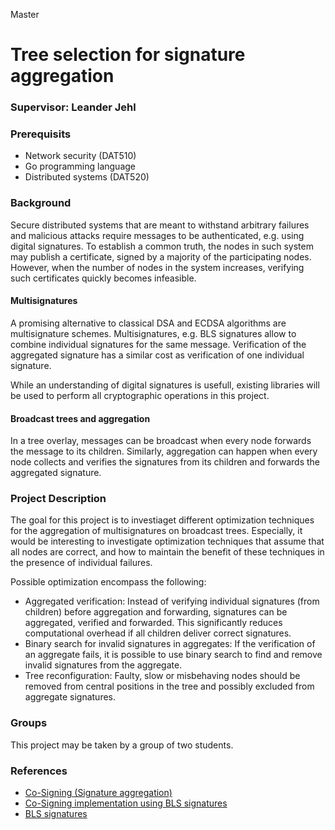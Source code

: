 Master
# Tree selection for signature aggregation

### Supervisor: Leander Jehl

### Prerequisits
- Network security (DAT510)
- Go programming language
- Distributed systems (DAT520)

### Background
Secure distributed systems that are meant to withstand arbitrary failures and malicious attacks require messages to be authenticated, e.g. using digital signatures. To establish a common truth, the nodes in such system may publish a certificate, signed by a majority of the participating nodes. However, when the number of nodes in the system increases, verifying such certificates quickly becomes infeasible.

#### Multisignatures
A promising alternative to classical DSA and ECDSA algorithms are multisignature schemes. Multisignatures, e.g. BLS signatures allow to combine individual signatures for the same message. Verification of the aggregated signature has a similar cost 
as verification of one individual signature.

While an understanding of digital signatures is usefull, existing libraries will be used to perform all cryptographic operations in this project.

#### Broadcast trees and aggregation
In a tree overlay, messages can be broadcast when every node forwards the message to its children. Similarly, aggregation can happen when every node collects and verifies the signatures from its children and forwards the aggregated signature.


### Project Description
The goal for this project is to investiaget different optimization techniques for the aggregation of multisignatures on broadcast trees.
Especially, it would be interesting to investigate optimization techniques that assume that all nodes are correct, 
and how to maintain the benefit of these techniques in the presence of individual failures.

Possible optimization encompass the following:
* Aggregated verification: Instead of verifying individual signatures (from children) before aggregation and forwarding, signatures can be aggregated, verified and forwarded. This significantly reduces computational overhead if all children deliver correct signatures.
* Binary search for invalid signatures in aggregates: If the verification of an aggregate fails, it is possible to use binary search to find and remove invalid signatures from the aggregate.
* Tree reconfiguration: Faulty, slow or misbehaving nodes should be removed from central positions in the tree and possibly excluded from aggregate signatures.

### Groups
This project may be taken by a group of two students.

### References
* [Co-Signing (Signature aggregation)](https://arxiv.org/pdf/1503.08768.pdf)
* [Co-Signing implementation using BLS signatures](https://github.com/dedis/cothority/tree/master/blscosi)
* [BLS signatures](https://crypto.stanford.edu/~dabo/pubs/papers/BLSmultisig.html)

